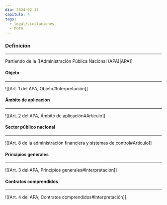 ```yaml
---
dia: 2024-02-13
capitulo: 4
tags:
  - legal/Licitaciones
  - nota
---
```

### Definición
---
Partiendo de la [[Administración Pública Nacional (APA)|APA]] 

#### Objeto
---
![[Art. 1 del APA, Objeto#Interpretación]]

#### Ámbito de aplicación
---
![[Art. 2 del APA, Ámbito de aplicación#Artículo]]

#### Sector público nacional
---
![[Art. 8 de la administración financiera y sistemas de control#Artículo]]

#### Principios generales
---
![[Art. 3 del APA, Principios generales#Interpretación]]

#### Contratos comprendidos
---
![[Art. 4 del APA, Contratos comprendidos#Interpretación]]